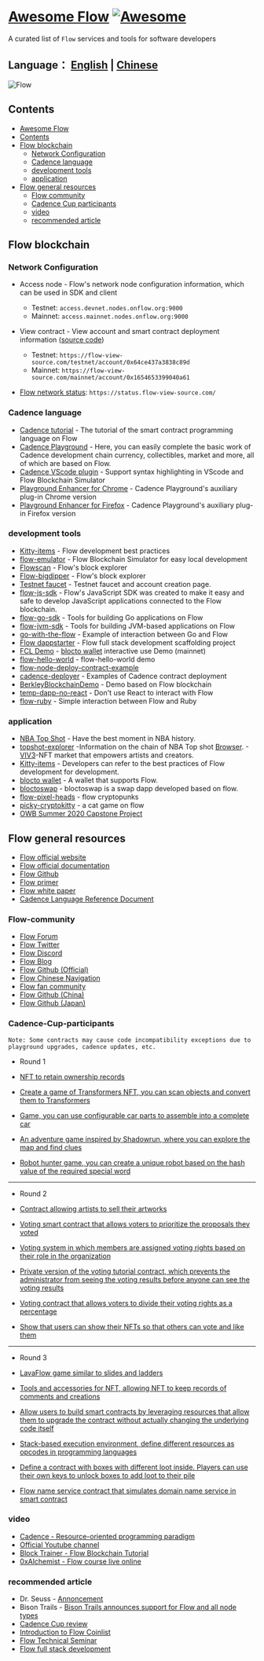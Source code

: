 # [Awesome Flow](https://github.com/onflow/flow) [![Awesome](https://cdn.rawgit.com/sindresorhus/awesome/d7305f38d29fed78fa85652e3a63e154dd8e8829/media/badge.svg)](https://github.com/sindresorhus/awesome)

A curated list of `Flow` services and tools for software developers

## Language： [English](README.md) | [Chinese](README-zh.md)

![Flow](https://swarm-gateways.net/bzz:/bdf1a552d42b836b631003ff090ca0b269695886f3290460a3f39ebf001076fc/1_oTf4LOcL8j3joAPzDcqkTw.png)



## Contents

- [Awesome Flow](#Awesome-Flow)
- [Contents](#Contents)
- [Flow blockchain](#Flow-blockchain)
  - [Network Configuration](#Network-Configuration)
  - [Cadence language](#Cadence-language)
  - [development tools](#development-tools)
  - [application](#application)
- [Flow general resources](#Flow-general-resources)
  - [Flow community](#Flow-community)
  - [Cadence Cup participants](#Cadence-Cup-participants)
  - [video](#video)
  - [recommended article](#recommended-article)

## Flow blockchain


### Network Configuration

- Access node - Flow's network node configuration information, which can be used in SDK and client
  - Testnet: `access.devnet.nodes.onflow.org:9000`
  - Mainnet: `access.mainnet.nodes.onflow.org:9000`

- View contract - View account and smart contract deployment information ([source code](https://github.com/orodio/flow-view-source))
  - Testnet: `https://flow-view-source.com/testnet/account/0x64ce437a3838c89d`
  - Mainnet: `https://flow-view-source.com/mainnet/account/0x1654653399040a61`

- [Flow network status](https://status.flow-view-source.com/): `https://status.flow-view-source.com/`



### Cadence language

- [Cadence tutorial](https://docs.onflow.org/cadence/language) - The tutorial of the smart contract programming language on Flow
- [Cadence Playground](https://www.onflow.org/play) - Here, you can easily complete the basic work of Cadence development chain currency, collectibles, market and more, all of which are based on Flow.
- [Cadence VScode plugin](https://onflow.readme.io/docs/visual-studio-code-extension) - Support syntax highlighting in VScode and Flow Blockchain Simulator
- [Playground Enhancer for Chrome](https://chrome.google.com/webstore/detail/flow-playground-enhancer/agjkjdemgkkmgdmeobefbmfiakkgkkdh) - Cadence Playground's auxiliary plug-in Chrome version
- [Playground Enhancer for Firefox](https://addons.mozilla.org/en-US/firefox/addon/flow-playground-enhancer/) - Cadence Playground's auxiliary plug-in Firefox version

### development tools
- [Kitty-items](https://github.com/onflow/kitty-items) -  Flow development best practices
- [flow-emulator](https://github.com/onflow/flow-emulator) - Flow Blockchain Simulator for easy local development
- [Flowscan](https://flowscan.org/) - Flow's block explorer
- [Flow-bigdipper](https://flow.bigdipper.live/) - Flow's block explorer
- [Testnet faucet](https://testnet-faucet.onflow.org) - Testnet faucet and account creation page.
- [flow-js-sdk](https://github.com/onflow/flow-js-sdk) - Flow's JavaScript SDK was created to make it easy and safe to develop JavaScript applications connected to the Flow blockchain.
- [flow-go-sdk](https://github.com/onflow/flow-go-sdk) - Tools for building Go applications on Flow
- [flow-jvm-sdk](https://github.com/onflow/flow-jvm-sdk) - Tools for building JVM-based applications on Flow
- [go-with-the-flow](https://github.com/bjartek/go-with-the-flow) - Example of interaction between Go and Flow
- [Flow dappstarter](https://dappstarter.decentology.com/) - Flow full stack development scaffolding project
- [FCL Demo](https://github.com/portto/fcl-demo) - [blocto wallet](https://docs.blocto.app/blocto-sdk/flow/tutorial) interactive use Demo (mainnet)
- [flow-hello-world](https://github.com/portto/flow-hello-world) - flow-hello-world demo
- [flow-node-deploy-contract-example](https://github.com/orodio/flow-node-deploy-contract-example)
- [cadence-deployer](https://github.com/FlowFans/cadence-deployer) - Examples of Cadence contract deployment
- [BerkleyBlockchainDemo](https://github.com/JeffreyDoyle/BerkleyBlockchainDemo) - Demo based on Flow blockchain
- [temp-dapp-no-react](https://github.com/orodio/temp-dapp-no-react) - Don't use React to interact with Flow
- [flow-ruby](https://github.com/cybercent/flow-ruby) - Simple interaction between Flow and Ruby




### application

- [NBA Top Shot](https://www.nbatopshot.com/) - Have the best moment in NBA history.
- [topshot-explorer](https://github.com/rrrkren/topshot-explorer) -Information on the chain of NBA Top shot [Browser](https://topshotexplorer.com/).
-[VIV3](https://viv3.com/)-NFT market that empowers artists and creators.
- [Kitty-items](https://github.com/onflow/kitty-items) -  Developers can refer to the best practices of Flow development for development.
- [blocto wallet](https://blocto.portto.io/) - A wallet that supports Flow.
- [bloctoswap](https://swap.blocto.app/) - bloctoswap is a swap dapp developed based on flow.
- [flow-pixel-heads](https://github.com/MaxStalker/flow-pixel-heads) - flow cryptopunks
- [picky-cryptokitty](https://github.com/sideninja/picky-cryptokitty) - a cat game on flow
- [OWB Summer 2020 Capstone Project](https://github.com/onflow/OWBSummer2020Project) 

  


## Flow general resources

- [Flow official website](https://www.onflow.org/)
- [Flow official documentation](https://www.onflow.org/docs)
- [Flow Github](https://github.com/onflow)
- [Flow primer](https://www.onflow.org/primer)
- [Flow white paper](https://www.onflow.org/technical-paper)
- [Cadence Language Reference Document](https://max-daunarovich.gitbook.io/flow-network)

### Flow-community

- [Flow Forum](https://forum.onflow.org/)
- [Flow Twitter](https://twitter.com/flow_blockchain)
- [Flow Discord](https://discord.com/invite/flow)
- [Flow Blog](https://www.onflow.org/blog)
- [Flow Github (Official)](https://github.com/onflow)
- [Flow Chinese Navigation](https://flowfans.org/)
- [Flow fan community](https://www.flowtimes.net/)
- [Flow Github (China)](https://github.com/FlowFans)
- [Flow Github (Japan)](https://github.com/flow-japan)


### Cadence-Cup-participants

`Note: Some contracts may cause code incompatibility exceptions due to playground upgrades, cadence updates, etc.`


- Round 1

- [NFT to retain ownership records](https://play.onflow.org/62188087-bb62-4e1a-89cf-e437c729b5f0)
- [Create a game of Transformers NFT, you can scan objects and convert them to Transformers](https://play.onflow.org/7f66d257-3e12-4ac7-a2d0-2db503eede22)
- [Game, you can use configurable car parts to assemble into a complete car](https://play.onflow.org/56099f70-d0c8-42eb-917c-9670554d764b)
- [An adventure game inspired by Shadowrun, where you can explore the map and find clues](https://play.onflow.org/159648c8-f6c2-49b1-8707-374f3efb80e8)
- [Robot hunter game, you can create a unique robot based on the hash value of the required special word](https://play.onflow.org/bffa4e28-0eaf-430c-83ea-7d2465daf98d)

--- 

- Round 2

- [Contract allowing artists to sell their artworks](https://play.onflow.org/dd3edf29-5bd6-4782-b941-c021a9a374ca)
- [Voting smart contract that allows voters to prioritize the proposals they voted](https://play.onflow.org/85fba518-818e-40fd-a546-78365657901c)
- [Voting system in which members are assigned voting rights based on their role in the organization](https://play.onflow.org/b7e2df71-c362-4827-8332-80685956ca75)
- [Private version of the voting tutorial contract, which prevents the administrator from seeing the voting results before anyone can see the voting results](https://play.onflow.org/9ec6f096-60eb-4f7b-bfc1-abf15c572016)
- [Voting contract that allows voters to divide their voting rights as a percentage](https://play.onflow.org/ea59b248-8e18-4862-9332-4a90c282c000)
- [Show that users can show their NFTs so that others can vote and like them](https://play.onflow.org/6b4b846e-1681-4612-b2c2-f0dc8bbe92ce)


---

- Round 3

- [LavaFlow game similar to slides and ladders](https://play.onflow.org/addb97cd-6a56-4033-a07c-c89b820f52bf)
- [Tools and accessories for NFT, allowing NFT to keep records of comments and creations](https://play.onflow.org/4b24ef74-9fe6-4892-a8d4-ec91d1caee31)
- [Allow users to build smart contracts by leveraging resources that allow them to upgrade the contract without actually changing the underlying code itself](https://play.onflow.org/93dfe510-605c-42a6-90df-ae016b9b9f73)
- [Stack-based execution environment, define different resources as opcodes in programming languages](https://play.onflow.org/8e5283ba-9e5b-4b41-be37-dbf55b6a26ea)
- [Define a contract with boxes with different loot inside. Players can use their own keys to unlock boxes to add loot to their pile](https://play.onflow.org/50d7d7d3-a439-4d09-b3a2-207071804820)
- [Flow name service contract that simulates domain name service in smart contract](https://play.onflow.org/e05e38b1-3e45-403e-ae7f-00788893395f)



### video
- [Cadence - Resource-oriented programming paradigm](https://www.youtube.com/watch?v=OYXIr3LuclE&t=64s)
- [Official Youtube channel](https://www.youtube.com/channel/UCs9r5lqmYQsKCpLB9jKwocg)
- [Block Trainer - Flow Blockchain Tutorial](https://www.youtube.com/channel/UC5qtVf5CpV1kz6TolFFn3Rw)  
- [0xAlchemist - Flow course live online](https://www.youtube.com/channel/UCMC_HV4H5qBuMSiK0Ngkufg)  




### recommended article

- Dr. Seuss - [Annoncement](https://medium.com/dapperlabs/dr-seuss-digital-collectibles-on-flow-by-the-creators-of-cryptokitties-7651835643a7)
- Bison Trails - [Bison Trails announces support for Flow and all node types](https://bisontrails.co/flow-protocol-all-nodes-types/#multi-role-architecture-and-the-four-participation-node-types)
- [Cadence Cup review](https://joshuahannan.medium.com/a-retrospective-of-the-cadence-cup-3d99dcb2431e)
- [Introduction to Flow Coinlist](https://coinlist.co/flow)
- [Flow Technical Seminar](https://medium.com/dapperlabs/open-world-builders-free-virtual-blockchain-bootcamp-cefe7f0ccb9f)
- [Flow full stack development](https://www.decentology.com/guides-and-tutorials/hands-on-workshop-build-a-full-stack-blockchain-app-on-flow)



